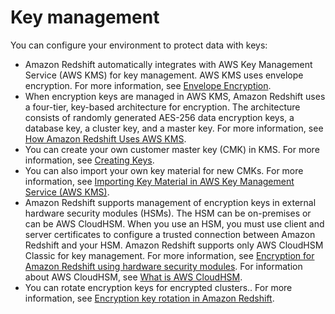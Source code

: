 # Key management<a name="security-key-management"></a>

You can configure your environment to protect data with keys:
+ Amazon Redshift automatically integrates with AWS Key Management Service \(AWS KMS\) for key management\. AWS KMS uses envelope encryption\. For more information, see [Envelope Encryption](https://docs.aws.amazon.com/kms/latest/developerguide/concepts.html#enveloping)\. 
+ When encryption keys are managed in AWS KMS, Amazon Redshift uses a four\-tier, key\-based architecture for encryption\. The architecture consists of randomly generated AES\-256 data encryption keys, a database key, a cluster key, and a master key\. For more information, see [How Amazon Redshift Uses AWS KMS](https://docs.aws.amazon.com/kms/latest/developerguide/services-redshift.html)\. 
+ You can create your own customer master key \(CMK\) in KMS\. For more information, see [Creating Keys](https://docs.aws.amazon.com/kms/latest/developerguide/create-keys.html)\. 
+ You can also import your own key material for new CMKs\. For more information, see [Importing Key Material in AWS Key Management Service \(AWS KMS\)](https://docs.aws.amazon.com/kms/latest/developerguide/importing-keys.html)\. 
+ Amazon Redshift supports management of encryption keys in external hardware security modules \(HSMs\)\. The HSM can be on\-premises or can be AWS CloudHSM\. When you use an HSM, you must use client and server certificates to configure a trusted connection between Amazon Redshift and your HSM\. Amazon Redshift supports only AWS CloudHSM Classic for key management\. For more information, see [Encryption for Amazon Redshift using hardware security modules](working-with-db-encryption.md#working-with-HSM)\. For information about AWS CloudHSM, see [What is AWS CloudHSM](https://docs.aws.amazon.com/cloudhsm/latest/userguide/introduction.html)\. 
+ You can rotate encryption keys for encrypted clusters\.\. For more information, see [Encryption key rotation in Amazon Redshift](working-with-db-encryption.md#working-with-key-rotation)\. 